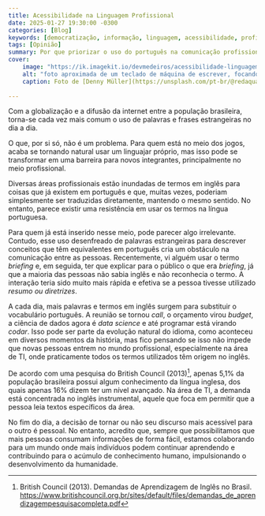 ```yaml
---
title: Acessibilidade na Linguagem Profissional
date: 2025-01-27 19:30:00 -0300
categories: [Blog]
keywords: [democratização, informação, linguagem, acessibilidade, profissional]
tags: [Opinião]
summary: Por que priorizar o uso do português na comunicação profissional?
cover:
    image: "https://ik.imagekit.io/devmedeiros/acessibilidade-linguagem-profissional_grGMxWQHe.webp?tr=w-700"
    alt: "foto aproximada de um teclado de máquina de escrever, focando nas letras A S D F G"
    caption: Foto de [Denny Müller](https://unsplash.com/pt-br/@redaquamedia?utm_content=creditCopyText&utm_medium=referral&utm_source=unsplash) na [Unsplash](https://unsplash.com/pt-br/fotografias/um-close-up-de-um-teclado-PfVo6Be4Tg4?utm_content=creditCopyText&utm_medium=referral&utm_source=unsplash)
      
---
```


Com a globalização e a difusão da internet entre a população brasileira, torna-se cada vez mais comum o uso de palavras e frases estrangeiras no dia a dia.

O que, por si só, não é um problema. Para quem está no meio dos jogos, acaba se tornando natural usar um linguajar próprio, mas isso pode se transformar em uma barreira para novos integrantes, principalmente no meio profissional.

Diversas áreas profissionais estão inundadas de termos em inglês para coisas que já existem em português e que, muitas vezes, poderiam simplesmente ser traduzidas diretamente, mantendo o mesmo sentido. No entanto, parece existir uma resistência em usar os termos na língua portuguesa.

Para quem já está inserido nesse meio, pode parecer algo irrelevante. Contudo, esse uso desenfreado de palavras estrangeiras para descrever conceitos que têm equivalentes em português cria um obstáculo na comunicação entre as pessoas. Recentemente, vi alguém usar o termo _briefing_ e, em seguida, ter que explicar para o público o que era _briefing_, já que a maioria das pessoas não sabia inglês e não reconhecia o termo. A interação teria sido muito mais rápida e efetiva se a pessoa tivesse utilizado _resumo ou diretrizes_.

A cada dia, mais palavras e termos em inglês surgem para substituir o vocabulário português. A reunião se tornou _call_, o orçamento virou _budget_, a ciência de dados agora é _data science_ e até programar está virando _codar_. Isso pode ser parte da evolução natural do idioma, como aconteceu em diversos momentos da história, mas fico pensando se isso não impede que novas pessoas entrem no mundo profissional, especialmente na área de TI, onde praticamente todos os termos utilizados têm origem no inglês.

De acordo com uma pesquisa do British Council (2013)[^1], apenas 5,1% da população brasileira possui algum conhecimento da língua inglesa, dos quais apenas 16% dizem ter um nível avançado. Na área de TI, a demanda está concentrada no inglês instrumental, aquele que foca em permitir que a pessoa leia textos específicos da área.

No fim do dia, a decisão de tornar ou não seu discurso mais acessível para o outro é pessoal. No entanto, acredito que, sempre que possibilitamos que mais pessoas consumam informações de forma fácil, estamos colaborando para um mundo onde mais indivíduos podem continuar aprendendo e contribuindo para o acúmulo de conhecimento humano, impulsionando o desenvolvimento da humanidade.

[^1]: British Council (2013). Demandas de Aprendizagem
de Inglês no Brasil. <https://www.britishcouncil.org.br/sites/default/files/demandas_de_aprendizagempesquisacompleta.pdf>